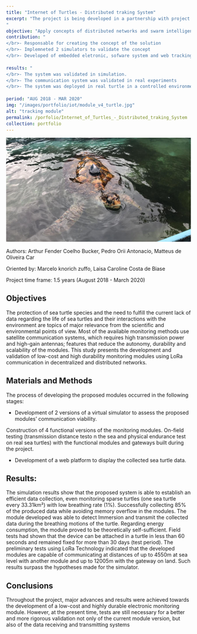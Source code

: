 ```yaml
---
title: "Internet of Turtles - Distributed traking System"
excerpt: "The project is being developed in a partnership with project Tamar.</br>
"
objective: "Apply concepts of distributed networks and swarm intelligence in low-cost embedded systems for sea turtle life monitoring and organic sensing."
contribution: "
</br>- Responsable for creating the concept of the solution
</br>- Implemneted 2 simulators to validate the concept
</br>- Developed of embedded eletronic, sofware system and web tracking interface"

results: "
</br>- The system was validated in simulation.
</br>- The communication system was validated in real experiments
</br>- The system was deployed in real turtle in a controlled environment"

period: "AUG 2018 - MAR 2020"
img: "/images/portfolio/iot/module_v4_turtle.jpg"
alt: "tracking module"
permalink: /porfolio/Internet_of_Turtles_-_Distributed_traking_System
collection: portfolio
---
```


<img src="/images/portfolio/iot/module_v4_turtle_full.jpg"/>

Authors: Arthur Fender Coelho Bucker, Pedro Orii Antonacio, Matteus de Oliveira Car

Oriented by: Marcelo knorich zuffo, Laisa Caroline Costa de Biase

Project time frame: 1.5 years (August 2018 - March 2020)

## Objectives
The protection of sea turtle species and the need to fulfill the current lack of data regarding the life of sea turtles and their interactions with the environment are topics of major relevance from the scientific and environmental points of view. Most of the available monitoring methods use satellite communication systems, which requires high transmission power and high-gain antennas; features that reduce the autonomy, durability and scalability of the modules.
This study presents the development and validation of low-cost and high durability monitoring modules using LoRa communication  in decentralized and distributed networks.

## Materials and Methods
The process of developing the proposed modules occurred in the following stages:
- Development of 2 versions of a virtual simulator to assess the proposed modules’ communication viability.

Construction of 4 functional versions of the monitoring modules.
On-field testing (transmission distance testo n the sea and physical endurance test on real sea turtles) with the functional modules and gateways built during the project.
- Development of a web platform to display the collected sea turtle data.


## Results:
The simulation results show that the proposed system is able to establish an efficient data collection, even monitoring sparse turtles (one sea turtle every 33.31km²) with low breathing rate (1%). Successfully collecting 85% of the produced data while avoiding memory overflow in the modules.
The module developed was able to detect Immersion and transmit the collected data during the breathing motions of the turtle. Regarding energy consumption, the module proved to be theoretically self-sufficient. Field tests had shown that the device can be attached in a turtle in less than 60 seconds and remained fixed for more than 30 days (test period). 
The preliminary tests using LoRa Technology indicated that the developed modules are capable of communicating at distances of up to 4550m at sea level with another module and up to 12005m with the gateway on land. Such results surpass the hypotheses made for the simulator.

## Conclusions
Throughout the project, major advances and results were achieved towards the development of a low-cost and highly durable electronic monitoring module. However, at the present time, tests are still necessary for a better and more rigorous validation not only of the current module version, but also of the data receiving and transmitting systems

